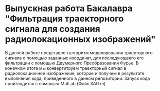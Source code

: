 # Выпускная работа Бакалавра "Фильтрация траекторного сигнала для создания радиолокационных изображений"

В данной работе представлен алгоритм моделирования траекторного сигнала с помощью заданных координат, для последующеего его фильтрации с помощью Двумерного Преобразования Фурье. В конечном итоге мы конвертитруем траекторный сигнал в радиолокационное изображение, которое и получем в результате выполнения кода, приведенного в данном репозитории. 
Запуск кода производится с помощью MatLab (Файл SAR.m).
